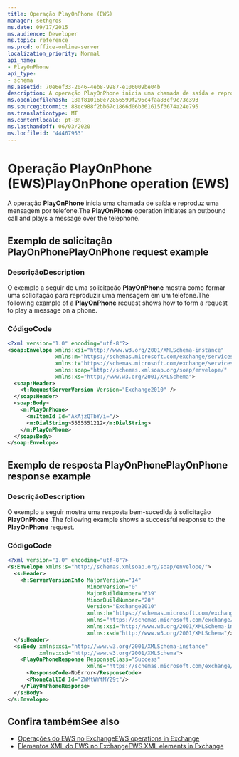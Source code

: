 ```yaml
---
title: Operação PlayOnPhone (EWS)
manager: sethgros
ms.date: 09/17/2015
ms.audience: Developer
ms.topic: reference
ms.prod: office-online-server
localization_priority: Normal
api_name:
- PlayOnPhone
api_type:
- schema
ms.assetid: 70e6ef33-2046-4eb8-9987-e106009be04b
description: A operação PlayOnPhone inicia uma chamada de saída e reproduz uma mensagem por telefone.
ms.openlocfilehash: 18af810160e72856599f296c4faa83cf9c73c393
ms.sourcegitcommit: 88ec988f2bb67c1866d06b361615f3674a24e795
ms.translationtype: MT
ms.contentlocale: pt-BR
ms.lasthandoff: 06/03/2020
ms.locfileid: "44467953"
---
```

# <a name="playonphone-operation-ews"></a><span data-ttu-id="3f4dd-103">Operação PlayOnPhone (EWS)</span><span class="sxs-lookup"><span data-stu-id="3f4dd-103">PlayOnPhone operation (EWS)</span></span>

<span data-ttu-id="3f4dd-104">A operação **PlayOnPhone** inicia uma chamada de saída e reproduz uma mensagem por telefone.</span><span class="sxs-lookup"><span data-stu-id="3f4dd-104">The **PlayOnPhone** operation initiates an outbound call and plays a message over the telephone.</span></span> 
  
## <a name="playonphone-request-example"></a><span data-ttu-id="3f4dd-105">Exemplo de solicitação PlayOnPhone</span><span class="sxs-lookup"><span data-stu-id="3f4dd-105">PlayOnPhone request example</span></span>

### <a name="description"></a><span data-ttu-id="3f4dd-106">Descrição</span><span class="sxs-lookup"><span data-stu-id="3f4dd-106">Description</span></span>

<span data-ttu-id="3f4dd-107">O exemplo a seguir de uma solicitação **PlayOnPhone** mostra como formar uma solicitação para reproduzir uma mensagem em um telefone.</span><span class="sxs-lookup"><span data-stu-id="3f4dd-107">The following example of a **PlayOnPhone** request shows how to form a request to play a message on a phone.</span></span> 
  
### <a name="code"></a><span data-ttu-id="3f4dd-108">Código</span><span class="sxs-lookup"><span data-stu-id="3f4dd-108">Code</span></span>

```XML
<?xml version="1.0" encoding="utf-8"?>
<soap:Envelope xmlns:xsi="http://www.w3.org/2001/XMLSchema-instance"
               xmlns:m="https://schemas.microsoft.com/exchange/services/2006/messages"
               xmlns:t="https://schemas.microsoft.com/exchange/services/2006/types"
               xmlns:soap="http://schemas.xmlsoap.org/soap/envelope/"
               xmlns:xs="http://www.w3.org/2001/XMLSchema">
  <soap:Header>
    <t:RequestServerVersion Version="Exchange2010" />
  </soap:Header>
  <soap:Body>
    <m:PlayOnPhone>
      <m:ItemId Id="AkAjzQTbY/i="/>
      <m:DialString>5555551212</m:DialString>
    </m:PlayOnPhone>
  </soap:Body>
</soap:Envelope>
```

## <a name="playonphone-response-example"></a><span data-ttu-id="3f4dd-109">Exemplo de resposta PlayOnPhone</span><span class="sxs-lookup"><span data-stu-id="3f4dd-109">PlayOnPhone response example</span></span>

### <a name="description"></a><span data-ttu-id="3f4dd-110">Descrição</span><span class="sxs-lookup"><span data-stu-id="3f4dd-110">Description</span></span>

<span data-ttu-id="3f4dd-111">O exemplo a seguir mostra uma resposta bem-sucedida à solicitação **PlayOnPhone** .</span><span class="sxs-lookup"><span data-stu-id="3f4dd-111">The following example shows a successful response to the **PlayOnPhone** request.</span></span> 
  
### <a name="code"></a><span data-ttu-id="3f4dd-112">Código</span><span class="sxs-lookup"><span data-stu-id="3f4dd-112">Code</span></span>

```XML
<?xml version="1.0" encoding="utf-8"?>
<s:Envelope xmlns:s="http://schemas.xmlsoap.org/soap/envelope/">
  <s:Header>
    <h:ServerVersionInfo MajorVersion="14" 
                         MinorVersion="0" 
                         MajorBuildNumber="639" 
                         MinorBuildNumber="20" 
                         Version="Exchange2010" 
                         xmlns:h="https://schemas.microsoft.com/exchange/services/2006/types" 
                         xmlns="https://schemas.microsoft.com/exchange/services/2006/types" 
                         xmlns:xsi="http://www.w3.org/2001/XMLSchema-instance" 
                         xmlns:xsd="http://www.w3.org/2001/XMLSchema"/>
  </s:Header>
  <s:Body xmlns:xsi="http://www.w3.org/2001/XMLSchema-instance" 
          xmlns:xsd="http://www.w3.org/2001/XMLSchema">
    <PlayOnPhoneResponse ResponseClass="Success" 
                         xmlns="https://schemas.microsoft.com/exchange/services/2006/messages">
      <ResponseCode>NoError</ResponseCode>
      <PhoneCallId Id="ZWMtWYtMY29t"/>
    </PlayOnPhoneResponse>
  </s:Body>
</s:Envelope>
```

## <a name="see-also"></a><span data-ttu-id="3f4dd-113">Confira também</span><span class="sxs-lookup"><span data-stu-id="3f4dd-113">See also</span></span>

- [<span data-ttu-id="3f4dd-114">Operações do EWS no Exchange</span><span class="sxs-lookup"><span data-stu-id="3f4dd-114">EWS operations in Exchange</span></span>](ews-operations-in-exchange.md)
- [<span data-ttu-id="3f4dd-115">Elementos XML do EWS no Exchange</span><span class="sxs-lookup"><span data-stu-id="3f4dd-115">EWS XML elements in Exchange</span></span>](ews-xml-elements-in-exchange.md)

